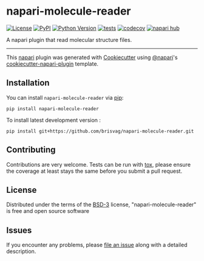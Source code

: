# napari-molecule-reader

[![License](https://img.shields.io/pypi/l/napari-molecule-reader.svg?color=green)](https://github.com/brisvag/napari-molecule-reader/raw/main/LICENSE)
[![PyPI](https://img.shields.io/pypi/v/napari-molecule-reader.svg?color=green)](https://pypi.org/project/napari-molecule-reader)
[![Python Version](https://img.shields.io/pypi/pyversions/napari-molecule-reader.svg?color=green)](https://python.org)
[![tests](https://github.com/brisvag/napari-molecule-reader/workflows/tests/badge.svg)](https://github.com/brisvag/napari-molecule-reader/actions)
[![codecov](https://codecov.io/gh/brisvag/napari-molecule-reader/branch/main/graph/badge.svg)](https://codecov.io/gh/brisvag/napari-molecule-reader)
[![napari hub](https://img.shields.io/endpoint?url=https://api.napari-hub.org/shields/napari-molecule-reader)](https://napari-hub.org/plugins/napari-molecule-reader)

A napari plugin that read molecular structure files.

----------------------------------

This [napari] plugin was generated with [Cookiecutter] using [@napari]'s [cookiecutter-napari-plugin] template.

<!--
Don't miss the full getting started guide to set up your new package:
https://github.com/napari/cookiecutter-napari-plugin#getting-started

and review the napari docs for plugin developers:
https://napari.org/plugins/stable/index.html
-->

## Installation

You can install `napari-molecule-reader` via [pip]:

    pip install napari-molecule-reader



To install latest development version :

    pip install git+https://github.com/brisvag/napari-molecule-reader.git


## Contributing

Contributions are very welcome. Tests can be run with [tox], please ensure
the coverage at least stays the same before you submit a pull request.

## License

Distributed under the terms of the [BSD-3] license,
"napari-molecule-reader" is free and open source software

## Issues

If you encounter any problems, please [file an issue] along with a detailed description.

[napari]: https://github.com/napari/napari
[Cookiecutter]: https://github.com/audreyr/cookiecutter
[@napari]: https://github.com/napari
[MIT]: http://opensource.org/licenses/MIT
[BSD-3]: http://opensource.org/licenses/BSD-3-Clause
[GNU GPL v3.0]: http://www.gnu.org/licenses/gpl-3.0.txt
[GNU LGPL v3.0]: http://www.gnu.org/licenses/lgpl-3.0.txt
[Apache Software License 2.0]: http://www.apache.org/licenses/LICENSE-2.0
[Mozilla Public License 2.0]: https://www.mozilla.org/media/MPL/2.0/index.txt
[cookiecutter-napari-plugin]: https://github.com/napari/cookiecutter-napari-plugin

[file an issue]: https://github.com/brisvag/napari-molecule-reader/issues

[napari]: https://github.com/napari/napari
[tox]: https://tox.readthedocs.io/en/latest/
[pip]: https://pypi.org/project/pip/
[PyPI]: https://pypi.org/
